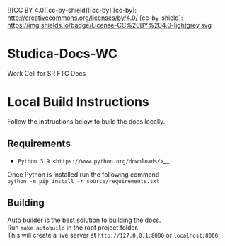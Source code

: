 [![CC BY 4.0][cc-by-shield]][cc-by]
[cc-by]: http://creativecommons.org/licenses/by/4.0/
[cc-by-shield]: https://img.shields.io/badge/License-CC%20BY%204.0-lightgrey.svg

# Studica-Docs-WC
 Work Cell for SR FTC Docs


 Local Build Instructions
 ========================

 Follow the instructions below to build the docs locally.

 Requirements
 ------------
 * `Python 3.9 <https://www.python.org/downloads/>`__
 
 Once Python is installed run the following command  
 `python -m pip install -r source/requirements.txt`

 Building
 --------

 Auto builder is the best solution to building the docs.  
 Run `make autobuild` in the root project folder.  
 This will create a live server at `http://127.0.0.1:8000` or `localhost:8000`
